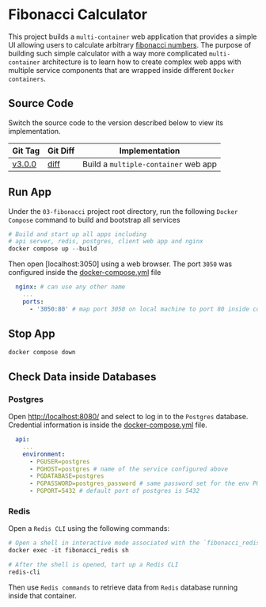 # Fibonacci Calculator

This project builds a `multi-container` web application that provides a simple UI allowing users to calculate arbitrary [fibonacci numbers](https://en.wikipedia.org/wiki/Fibonacci_number). The purpose of building such simple calculator with a way more complicated `multi-container` architecture is to learn how to create complex web apps with multiple service components that are wrapped inside different `Docker containers`.

## Source Code

Switch the source code to the version described below to view its implementation.

| Git Tag | Git Diff | Implementation |
|---------|----------|----------------|
| [v3.0.0](https://github.com/TranXuanHoang/Containerization/releases/tag/v3.0.0) | [diff](https://github.com/TranXuanHoang/Containerization/compare/v2.0.0...v3.0.0) | Build a `multiple-container` web app |

## Run App

Under the `03-fibonacci` project root directory, run the following `Docker Compose` command to build and bootstrap all services

```powershell
# Build and start up all apps including
# api server, redis, postgres, client web app and nginx
docker compose up --build
```

Then open [localhost:3050] using a web browser. The port `3050` was configured inside the [docker-compose.yml](./docker-compose.yml) file

```yml
  nginx: # can use any other name
    ...
    ports:
      - '3050:80' # map port 3050 on local machine to port 80 inside container
```

## Stop App

```powershell
docker compose down
```

## Check Data inside Databases

### Postgres

Open [http://localhost:8080/](http://localhost:8080/) and select to log in to the `Postgres` database. Credential information is inside the [docker-compose.yml](./docker-compose.yml) file.

```yml
  api:
    ...
    environment:
      - PGUSER=postgres
      - PGHOST=postgres # name of the service configured above
      - PGDATABASE=postgres
      - PGPASSWORD=postgres_password # same password set for the env POSTGRES_PASSWORD above
      - PGPORT=5432 # default port of postgres is 5432
```

### Redis

Open a `Redis CLI` using the following commands:

```powershell
# Open a shell in interactive mode associated with the `fibonacci_redis` container
docker exec -it fibonacci_redis sh

# After the shell is opened, tart up a Redis CLI
redis-cli
```

Then use `Redis commands` to retrieve data from `Redis` database running inside that container.
